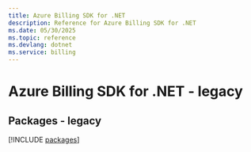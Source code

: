 ```yaml
---
title: Azure Billing SDK for .NET
description: Reference for Azure Billing SDK for .NET
ms.date: 05/30/2025
ms.topic: reference
ms.devlang: dotnet
ms.service: billing
---
```

# Azure Billing SDK for .NET - legacy
## Packages - legacy
[!INCLUDE [packages](billing-index.md)]